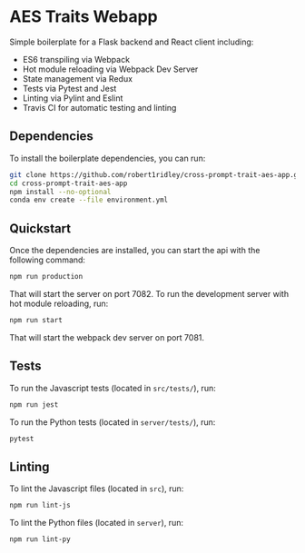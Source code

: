# AES Traits Webapp

Simple boilerplate for a Flask backend and React client including:

* ES6 transpiling via Webpack
* Hot module reloading via Webpack Dev Server
* State management via Redux
* Tests via Pytest and Jest
* Linting via Pylint and Eslint
* Travis CI for automatic testing and linting

## Dependencies

To install the boilerplate dependencies, you can run:

```bash
git clone https://github.com/robert1ridley/cross-prompt-trait-aes-app.git
cd cross-prompt-trait-aes-app
npm install --no-optional
conda env create --file environment.yml
```

## Quickstart

Once the dependencies are installed, you can start the api with the following command:

```bash
npm run production
```

That will start the server on port 7082. To run the development server with hot module reloading, run:

```bash
npm run start
```

That will start the webpack dev server on port 7081.

## Tests

To run the Javascript tests (located in `src/tests/`), run:

```bash
npm run jest
```

To run the Python tests (located in `server/tests/`), run:

```bash
pytest
```

## Linting

To lint the Javascript files (located in `src`), run:

```bash
npm run lint-js
```

To lint the Python files (located in `server`), run:

```bash
npm run lint-py
```